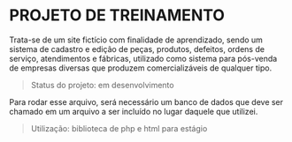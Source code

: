 # PROJETO DE TREINAMENTO
Trata-se de um site fictício com finalidade de aprendizado, sendo um sistema de cadastro e edição de peças, produtos, defeitos, ordens de serviço, atendimentos e fábricas, utilizado como sistema para pós-venda de empresas diversas que produzem comercializáveis de qualquer tipo.
 
 > Status do projeto: em desenvolvimento


Para rodar esse arquivo, será necessário um banco de dados que deve ser chamado em um arquivo a ser incluído no lugar daquele que utilizei.

>Utilização: biblioteca de php e html para estágio
  
